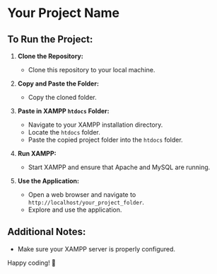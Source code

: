 # Your Project Name

## To Run the Project:

1. **Clone the Repository:**
   - Clone this repository to your local machine.

2. **Copy and Paste the Folder:**
   - Copy the cloned folder.

3. **Paste in XAMPP `htdocs` Folder:**
   - Navigate to your XAMPP installation directory.
   - Locate the `htdocs` folder.
   - Paste the copied project folder into the `htdocs` folder.

4. **Run XAMPP:**
   - Start XAMPP and ensure that Apache and MySQL are running.

5. **Use the Application:**
   - Open a web browser and navigate to `http://localhost/your_project_folder`.
   - Explore and use the application.

## Additional Notes:

- Make sure your XAMPP server is properly configured.

Happy coding! 🚀
